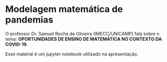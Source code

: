 # Modelagem matemática de pandemias

O professor Dr. Samuel Rocha de Oliveira (IMECC/UNICAMP) fala sobre o tema: **OPORTUNIDADES DE ENSINO DE MATEMÁTICA NO CONTEXTO DA COVID-19**.   

Esse material é um jupyter notebook utilizado na apresentação.
